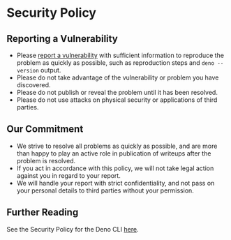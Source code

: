 # Security Policy

## Reporting a Vulnerability

- Please
  [report a vulnerability](https://github.com/denoland/std/security/advisories/new)
  with sufficient information to reproduce the problem as quickly as possible,
  such as reproduction steps and `deno --version` output.
- Please do not take advantage of the vulnerability or problem you have
  discovered.
- Please do not publish or reveal the problem until it has been resolved.
- Please do not use attacks on physical security or applications of third
  parties.

## Our Commitment

- We strive to resolve all problems as quickly as possible, and are more than
  happy to play an active role in publication of writeups after the problem is
  resolved.
- If you act in accordance with this policy, we will not take legal action
  against you in regard to your report.
- We will handle your report with strict confidentiality, and not pass on your
  personal details to third parties without your permission.

## Further Reading

See the Security Policy for the Deno CLI
[here](https://github.com/denoland/deno/blob/main/.github/SECURITY.md).
